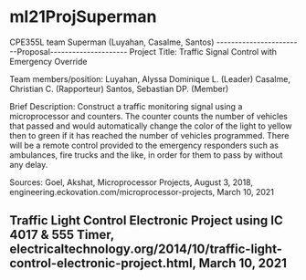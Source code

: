 # ml21ProjSuperman
CPE355L team Superman (Luyahan, Casalme, Santos)
------------------------Proposal---------------------
Project Title: Traffic Signal Control with Emergency Override

Team members/position:
	Luyahan, Alyssa Dominique L. (Leader)
Casalme, Christian C. (Rapporteur)
	Santos, Sebastian DP. (Member)

Brief Description:
	Construct a traffic monitoring signal using a microprocessor and counters. The counter counts the number of vehicles that passed and would automatically change the color of the light to yellow then to green if it has reached the number of vehicles programmed. There will be a remote control provided to the emergency responders such as ambulances, fire trucks and the like, in order for them to pass by without any delay.

Sources:
Goel, Akshat, Microprocessor Projects, August 3, 2018, engineering.eckovation.com/microprocessor-projects, March 10, 2021

Traffic Light Control Electronic Project using IC 4017 & 555 Timer, electricaltechnology.org/2014/10/traffic-light-control-electronic-project.html, March 10, 2021
-------------------------------------------------------
